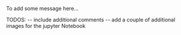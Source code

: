 To add some message here... 


TODOS: 
 -- include additional comments
 -- add a couple of additional images for the jupyter Notebook
